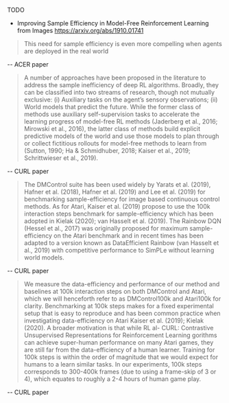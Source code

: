 TODO
- Improving Sample Efficiency in Model-Free Reinforcement Learning from Images https://arxiv.org/abs/1910.01741

> This need for sample efficiency is even more compelling
when agents are deployed in the real world

-- ACER paper

> A number of approaches have been proposed in the literature
to address the sample inefficiency of deep RL algorithms.
Broadly, they can be classified into two streams of research,
though not mutually exclusive: (i) Auxiliary tasks on the
agent’s sensory observations; (ii) World models that predict
the future. While the former class of methods use auxiliary
self-supervision tasks to accelerate the learning progress of
model-free RL methods (Jaderberg et al., 2016; Mirowski
et al., 2016), the latter class of methods build explicit predictive models of the world and use those models to plan
through or collect fictitious rollouts for model-free methods to learn from (Sutton, 1990; Ha & Schmidhuber, 2018;
Kaiser et al., 2019; Schrittwieser et al., 2019).

-- CURL paper

> The DMControl suite has been used widely by
  Yarats et al. (2019), Hafner et al. (2018), Hafner et al. (2019)
  and Lee et al. (2019) for benchmarking sample-efficiency
  for image based continuous control methods. As for Atari,
  Kaiser et al. (2019) propose to use the 100k interaction steps
  benchmark for sample-efficiency which has been adopted
  in Kielak (2020); van Hasselt et al. (2019). The Rainbow
  DQN (Hessel et al., 2017) was originally proposed for maximum sample-efficiency on the Atari benchmark and in
  recent times has been adapted to a version known as DataEfficient Rainbow (van Hasselt et al., 2019) with competitive performance to SimPLe without learning world models.
  
-- CURL paper

> We measure the data-efficiency and performance of our
  method and baselines at 100k interaction steps on both DMControl and Atari, which we will henceforth refer to as
  DMControl100k and Atari100k for clarity. Benchmarking at 100k steps makes for a fixed experimental setup that
  is easy to reproduce and has been common practice when
  investigating data-efficiency on Atari Kaiser et al. (2019);
  Kielak (2020). A broader motivation is that while RL al-
  CURL: Contrastive Unsupervised Representations for Reinforcement Learning
  gorithms can achieve super-human performance on many
  Atari games, they are still far from the data-efficiency of a
  human learner. Training for 100k steps is within the order
  of magnitude that we would expect for humans to a learn
  similar tasks. In our experiments, 100k steps corresponds
  to 300-400k frames (due to using a frame-skip of 3 or 4),
  which equates to roughly a 2-4 hours of human game play.
  
-- CURL paper